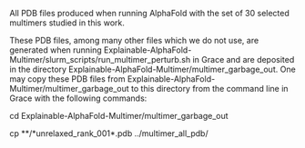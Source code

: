 All PDB files produced when running AlphaFold with the set of 30 selected multimers studied in this work.

These PDB files, among many other files which we do not use, are generated when running Explainable-AlphaFold-Multimer/slurm_scripts/run_multimer_perturb.sh in Grace and are deposited in the directory Explainable-AlphaFold-Multimer/multimer_garbage_out. One may copy these PDB files from Explainable-AlphaFold-Multimer/multimer_garbage_out to this directory from the command line in Grace with the following commands:

cd Explainable-AlphaFold-Multimer/multimer_garbage_out

cp **/\*unrelaxed_rank_001\*.pdb ../multimer_all_pdb/
